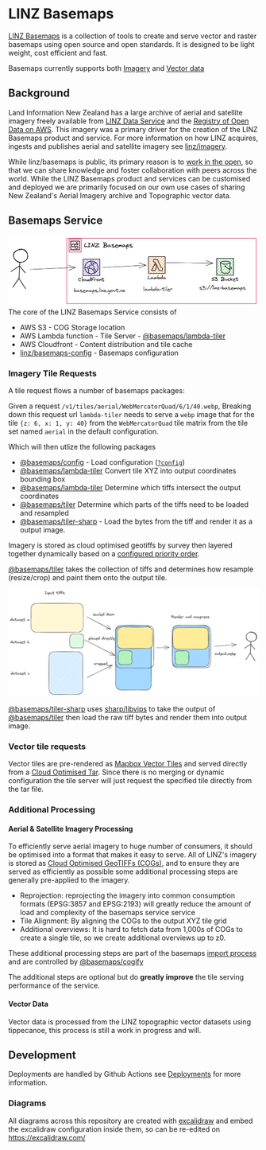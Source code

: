 # LINZ Basemaps

[LINZ Basemaps](https://basemaps.linz.govt.nz) is a collection of tools to create and serve vector and raster basemaps using open source and open standards. It is designed to be light weight, cost efficient and fast.

Basemaps currently supports both [Imagery](#aerial--satellite-imagery) and [Vector data](#vector-data)

## Background

Land Information New Zealand has a large archive of aerial and satellite imagery freely available from [LINZ Data Service](https://data.linz.govt.nz) and the [Registry of Open Data on AWS](https://registry.opendata.aws/nz-imagery/). This imagery was a primary driver for the creation of the LINZ Basemaps product and service. For more information on how LINZ acquires, ingests and publishes aerial and satellite imagery see [linz/imagery](https://github.com/linz/imagery).

While linz/basemaps is public, its primary reason is to [work in the open](https://www.digital.govt.nz/standards-and-guidance/digital-service-design-standard/principles/work-in-the-open/), so that we can share knowledge and foster collaboration with peers across the world. While the LINZ Basemaps product and services can be customised and deployed we are primarily focused on our own use cases of sharing New Zealand's Aerial Imagery archive and Topographic vector data.

## Basemaps Service

![Basemaps](./static/basemaps-service.png) The core of the LINZ Basemaps Service consists of

- AWS S3 - COG Storage location
- AWS Lambda function - Tile Server - [@basemaps/lambda-tiler](../packages/lambda-tiler/README.md)
- AWS Cloudfront - Content distribution and tile cache
- [linz/basemaps-config](https://github.com/linz/basemaps) - Basemaps configuration

### Imagery Tile Requests

A tile request flows a number of basemaps packages:

Given a request `/v1/tiles/aerial/WebMercatorQuad/6/1/40.webp`,
Breaking down this request url `lambda-tiler` needs to serve a `webp` image that for the tile `{z: 6, x: 1, y: 40}` from the `WebMercatorQuad` tile matrix from the tile set named `aerial` in the default configuration.

Which will then utlize the following packages

- [@basemaps/config](../packages/config/README.md) - Load configuration ([`?config`](./configuration.md))
- [@basemaps/lambda-tiler](../packages/lambda-tiler/README.md) Convert tile XYZ into output coordinates bounding box
- [@basemaps/lambda-tiler](../packages/lambda-tiler/README.md) Determine which tiffs intersect the output coordinates
- [@basemaps/tiler](../packages/tiler/README.md) Determine which parts of the tiffs need to be loaded and resampled
- [@basemaps/tiler-sharp](../packages/tiler-sharp/README.md) - Load the bytes from the tiff and render it as a output image.

Imagery is stored as cloud optimised geotiffs by survey then layered together dynamically based on a [configured priority order](./configuration.md).

[@basemaps/tiler](../packages/tiler/README.md) takes the collection of tiffs and determines how resample (resize/crop) and paint them onto the output tile.

![Tiff Operations](./static/tile-resize.png)

[@basemaps/tiler-sharp](../packages/tiler-sharp/README.md) uses [sharp/libvips](https://github.com/lovell/sharp) to take the output of [@basemaps/tiler](../packages/tiler/README.md) then load the raw tiff bytes and render them into output image.

### Vector tile requests

Vector tiles are pre-rendered as [Mapbox Vector Tiles](https://docs.mapbox.com/data/tilesets/guides/vector-tiles-introduction/) and served directly from a [Cloud Optimised Tar](https://github.com/linz/cotar). Since there is no merging or dynamic configuration the tile server will just request the specified tile directly from the tar file.

### Additional Processing

#### Aerial & Satellite Imagery Processing

To efficiently serve aerial imagery to huge number of consumers, it should be optimised into a format that makes it easy to serve. All of LINZ's imagery is stored as [Cloud Optimised GeoTIFFs (COGs)](https://www.cogeo.org/), and to ensure they are served as efficiently as possible some additional processing steps are generally pre-applied to the imagery.

- Reprojection: reprojecting the imagery into common consumption formats (EPSG:3857 and EPSG:2193) will greatly reduce the amount of load and complexity of the basemaps service service
- Tile Alignment: By aligning the COGs to the output XYZ tile grid
- Additional overviews: It is hard to fetch data from 1,000s of COGs to create a single tile, so we create additional overviews up to z0.

These additional processing steps are part of the basemaps [import process](#TODO) and are controlled by [@basemaps/cogify](../packages/cogify/README.md)

The additional steps are optional but do **greatly improve** the tile serving performance of the service.

#### Vector Data

Vector data is processed from the LINZ topographic vector datasets using tippecanoe, this process is still a work in progress and will.

## Development

Deployments are handled by Github Actions see [Deployments](./deployment.md) for more information.


### Diagrams

All diagrams across this repository are created with [excalidraw](https://excalidraw.com/) and embed the excalidraw configuration inside them, so can be re-edited on https://excalidraw.com/
